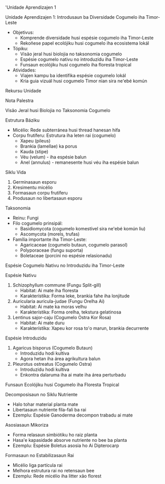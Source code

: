 'Unidade Aprendizajen 1

Unidade Aprendizajen 1: Introdusaun ba Diversidade Cogumelo iha Timor-Leste
- Objetivus:
  * Komprende diversidade husi espésie cogumelo iha Timor-Leste
  * Rekoñese papel ecolójiku husi cogumelo iha ecosistema lokál
- Tópiku:
  * Visão jeral husi biolojia no taksonomia cogumelo
  * Espésie cogumelo nativu no introduzidu iha Timor-Leste
  * Funsaun ecolójiku husi cogumelo iha floresta tropical
- Atividades:
  * Viajen kampu ba identifika espésie cogumelo lokál
  * Kria guia vizuál husi cogumelo Timor nian sira ne'ebé komún

Rekursu Unidade

Nota Palestra

Visão Jeral husi Biolojia no Taksonomia Cogumelo

Estrutura Báziku
- Micélio: Rede subterránea husi thread hanesan hifa
- Corpu frutíferu: Estrutura iha leten rai (cogumelo)
  * Xapeu (pileus)
  * Brankia (lamellae) ka porus
  * Kauda (stipe)
  * Véu (velum) - iha espésie balun
  * Anel (annulus) - remanesente husi véu iha espésie balun

Siklu Vida
1. Germinasaun esporu
2. Kresimentu micélio
3. Formasaun corpu frutíferu
4. Produsaun no libertasaun esporu

Taksonomia
- Reinu: Fungi
- Filo cogumelo prinsipál:
  * Basidiomycota (cogumelo komestível sira ne'ebé komún liu)
  * Ascomycota (morels, trufas)
- Família importante iha Timor-Leste:
  * Agaricaceae (cogumelo butaun, cogumelo parasol)
  * Polyporaceae (fungu suporta)
  * Boletaceae (porcini no espésie relasionadu)

Espésie Cogumelo Nativu no Introduzidu iha Timor-Leste

Espésie Nativu
1. Schizophyllum commune (Fungu Split-gill)
   - Habitat: Ai mate iha floresta
   - Karakterístika: Forma leke, brankia fahe iha lonjitude
2. Auricularia auricula-judae (Fungu Orelha Ai)
   - Habitat: Ai mate ka moras velhu
   - Karakterístika: Forma orelha, tekstura gelatinosa
3. Lentinus sajor-caju (Cogumelo Ostra Kor Rosa)
   - Habitat: Ai mate duru
   - Karakterístika: Xapeu kor rosa to'o marun, brankia decurrente

Espésie Introduzidu
1. Agaricus bisporus (Cogumelo Butaun)
   - Introduzidu hodi kultiva
   - Agora hetan iha área agrikultura balun
2. Pleurotus ostreatus (Cogumelo Ostra)
   - Introduzidu hodi kultiva
   - Enkontra dalaruma iha ai mate iha área perturbadu

Funsaun Ecolójiku husi Cogumelo iha Floresta Tropical

Decomposisaun no Siklu Nutriente
- Halo tohar material planta mate
- Libertasaun nutriente fila-fali ba rai
- Ezemplu: Espésie Ganoderma decompon trabadu ai mate

Asosiasaun Mikoriza
- Forma relasaun simbiótiku ho raiz planta
- Hasa'e kapasidade absorve nutriente no bee ba planta
- Ezemplu: Espésie Boletus asosia ho Ai Dipterocarp

Formasaun no Estabilizasaun Rai
- Micélio liga partícula rai
- Melhora estrutura rai no retensaun bee
- Ezemplu: Rede micélio iha litter xão florest